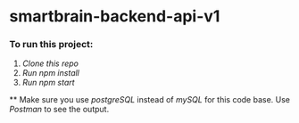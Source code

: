 # smartbrain-backend-api-v1

### To run this project:

1. *Clone this repo*
2. *Run npm install*
3. *Run npm start*

** Make sure you use *postgreSQL* instead of *mySQL* for this code base. 
Use *Postman* to see the output.
